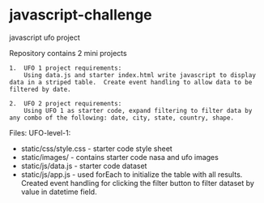 # javascript-challenge
javascript ufo project

Repository contains 2 mini projects 

    1.  UFO 1 project requirements:
        Using data.js and starter index.html write javascript to display data in a striped table.  Create event handling to allow data to be filtered by date.

    2.  UFO 2 project requirements:
        Using UFO 1 as starter code, expand filtering to filter data by any combo of the following: date, city, state, country, shape.


Files:
UFO-level-1:
* static/css/style.css - starter code style sheet
* static/images/ - contains starter code nasa and ufo images
* static/js/data.js - starter code dataset 
* static/js/app.js - used forEach to initialize the table with all results.  Created event handling for clicking the filter button to filter dataset by value in datetime field.

